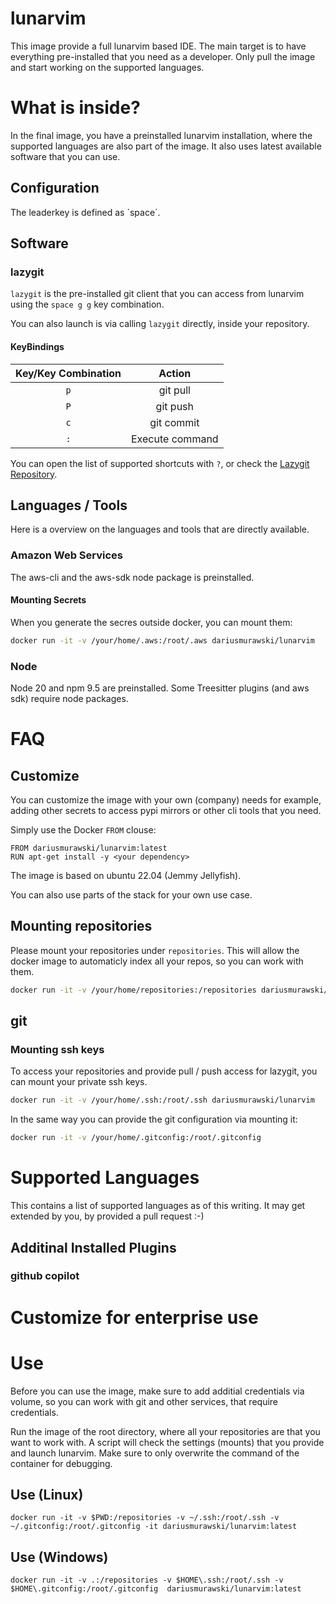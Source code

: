 # lunarvim

This image provide a full lunarvim based IDE.
The main target is to have everything pre-installed
that you need as a developer.
Only pull the image and start working on the supported languages.

# What is inside?

In the final image, you have a preinstalled lunarvim installation,
where the supported languages are also part of the image.
It also uses latest available software that you can use.

## Configuration
The leaderkey is defined as ´space´.

## Software
### lazygit
`lazygit` is the pre-installed git client that you can access 
from lunarvim using the `space g g` key combination.

You can also launch is via calling `lazygit` directly, inside
your repository.

#### KeyBindings

| Key/Key Combination |        Action       |
|:-------------------:|:-------------------:|
|        `p`          |      git pull       |
|        `P`          |      git push       |
|        `c`          |    git commit       |
|        `:`          | Execute command     |

You can open the list of supported shortcuts with `?`, or check the 
[Lazygit Repository](https://github.com/jesseduffield/lazygit/).


## Languages / Tools
Here is a overview on the languages and tools that are directly available.
### Amazon Web Services 
The aws-cli and the aws-sdk node package is preinstalled.

#### Mounting Secrets
When you generate the secres outside docker, you can mount them:


```bash
docker run -it -v /your/home/.aws:/root/.aws dariusmurawski/lunarvim
```

### Node
Node 20 and npm 9.5 are preinstalled.
Some Treesitter plugins (and aws sdk) require node packages.

# FAQ

## Customize
You can customize the image with your own (company) needs
for example, adding other secrets to access pypi mirrors or
other cli tools that you need.

Simply use the Docker `FROM` clouse:
```docker
FROM dariusmurawski/lunarvim:latest
RUN apt-get install -y <your dependency>
```

The image is based on ubuntu 22.04 (Jemmy Jellyfish).

You can also use parts of the stack for your own use case.


## Mounting repositories
Please mount your repositories under `repositories`.
This will allow the docker image to automaticly index all your repos,
so you can work with them.

```bash
docker run -it -v /your/home/repositories:/repositories dariusmurawski/lunarvim
```


## git
### Mounting ssh keys
To access your repositories and provide pull / push access for lazygit,
you can mount your private ssh keys.

```bash
docker run -it -v /your/home/.ssh:/root/.ssh dariusmurawski/lunarvim
```

In the same way you can provide the git configuration via mounting it:

```bash
docker run -it -v /your/home/.gitconfig:/root/.gitconfig
```


# Supported Languages

This contains a list of supported languages as of this writing.
It may get extended by you, by provided a pull request :-)

## Additinal Installed Plugins

### github copilot

# Customize for enterprise use

# Use
Before you can use the image, make sure to add additial credentials via volume,
so you can work with git and other services, that require credentials.

Run the image of the root directory, where all your repositories are that you want to work with.
A script will check the settings (mounts) that you provide and launch lunarvim.
Make sure to only overwrite the command of the container for debugging.

## Use (Linux)

```shell
docker run -it -v $PWD:/repositories -v ~/.ssh:/root/.ssh -v ~/.gitconfig:/root/.gitconfig -it dariusmurawski/lunarvim:latest
```

## Use (Windows)

```shell
docker run -it -v .:/repositories -v $HOME\.ssh:/root/.ssh -v $HOME\.gitconfig:/root/.gitconfig  dariusmurawski/lunarvim:latest
```
 
